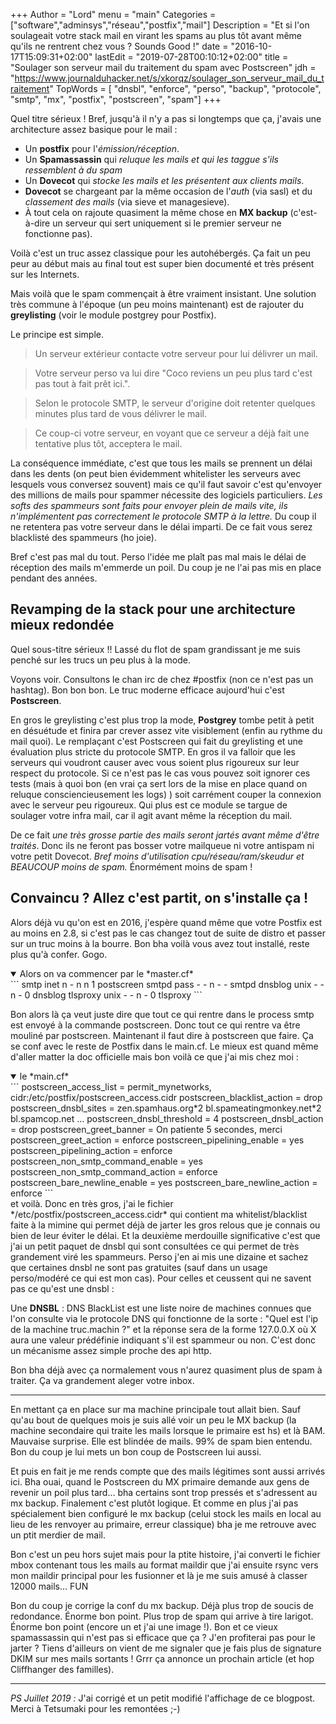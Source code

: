 +++
Author = "Lord"
menu = "main"
Categories = ["software","adminsys","réseau","postfix","mail"]
Description = "Et si l'on soulageait votre stack mail en virant les spams au plus tôt avant même qu'ils ne rentrent chez vous ? Sounds Good !"
date = "2016-10-17T15:09:31+02:00"
lastEdit = "2019-07-28T00:10:12+02:00"
title = "Soulager son serveur mail du traitement du spam avec Postscreen"
jdh = "https://www.journalduhacker.net/s/xkorqz/soulager_son_serveur_mail_du_traitement"
TopWords = [  "dnsbl", "enforce", "perso", "backup", "protocole", "smtp", "mx", "postfix", "postscreen", "spam"]
+++

Quel titre sérieux !
Bref, jusqu'à il n'y a pas si longtemps que ça, j'avais une architecture assez basique pour le mail :

  - Un **postfix** pour l'*émission/réception*.
  - Un **Spamassassin** qui *reluque les mails et qui les taggue s'ils ressemblent à du spam*
  - Un **Dovecot** qui *stocke les mails et les présentent aux clients mails*.
  - **Dovecot** se chargeant par la même occasion de l'*auth* (via sasl) et du *classement des mails* (via sieve et managesieve).
  - À tout cela on rajoute quasiment la même chose en **MX backup** (c'est-à-dire un serveur qui sert uniquement si le premier serveur ne fonctionne pas).

Voilà c'est un truc assez classique pour les autohébergés.
Ça fait un peu peur au début mais au final tout est super bien documenté et très présent sur les Internets.

Mais voilà que le spam commençait à être vraiment insistant.
Une solution très commune à l'époque (un peu moins maintenant) est de rajouter du **greylisting** (voir le module postgrey pour Postfix).

Le principe est simple.

 > Un serveur extérieur contacte votre serveur pour lui délivrer un mail.

 > Votre serveur perso va lui dire "Coco reviens un peu plus tard c'est pas tout à fait prêt ici.".

 > Selon le protocole SMTP, le serveur d'origine doit retenter quelques minutes plus tard de vous délivrer le mail.
 
 > Ce coup-ci votre serveur, en voyant que ce serveur a déjà fait une tentative plus tôt, acceptera le mail.

La conséquence immédiate, c'est que tous les mails se prennent un délai dans les dents (on peut bien évidemment whitelister les serveurs avec lesquels vous conversez souvent) mais ce qu'il faut savoir c'est qu'envoyer des millions de mails pour spammer nécessite des logiciels particuliers.
*Les softs des spammeurs sont faits pour envoyer plein de mails vite, ils n'implémentent pas correctement le protocole SMTP à la lettre.*
Du coup il ne retentera pas votre serveur dans le délai imparti.
De ce fait vous serez blacklisté des spammeurs (ho joie).

Bref c'est pas mal du tout.
Perso l'idée me plaît pas mal mais le délai de réception des mails m'emmerde un poil.
Du coup je ne l'ai pas mis en place pendant des années.

## Revamping de la stack pour une architecture mieux redondée
Quel sous-titre sérieux !!
Lassé du flot de spam grandissant je me suis penché sur les trucs un peu plus à la mode.

Voyons voir.
Consultons le chan irc de chez #postfix (non ce n'est pas un hashtag).
Bon bon bon.
Le truc moderne efficace aujourd'hui c'est **Postscreen**.

En gros le greylisting c'est plus trop la mode, **Postgrey** tombe petit à petit en désuétude et finira par crever assez vite visiblement (enfin au rythme du mail quoi).
Le remplaçant c'est Postscreen qui fait du greylisting et une évaluation plus stricte du protocole SMTP.
En gros il va falloir que les serveurs qui voudront causer avec vous soient plus rigoureux sur leur respect du protocole.
Si ce n'est pas le cas vous pouvez soit ignorer ces tests (mais à quoi bon (en vrai ça sert lors de la mise en place quand on reluque consciencieusement les logs) ) soit carrément couper la connexion avec le serveur peu rigoureux.
Qui plus est ce module se targue de soulager votre infra mail, car il agit avant même la réception du mail.

De ce fait *une très grosse partie des mails seront jartés avant même d'être traités*.
Donc ils ne feront pas bosser votre mailqueue ni votre antispam ni votre petit Dovecot.
*Bref moins d'utilisation cpu/réseau/ram/skeudur et BEAUCOUP moins de spam.*
Énormément moins de spam !

## Convaincu ? Allez c'est partit, on s'installe ça !

Alors déjà vu qu'on est en 2016, j'espère quand même que votre Postfix est au moins en 2.8, si c'est pas le cas changez tout de suite de distro et passer sur un truc moins à la bourre.
Bon bha voilà vous avez tout installé, reste plus qu'à confer.
Gogo.

<details open>
<summary>Alors on va commencer par le *master.cf*</summary>
```
smtp     inet n - n n 1 postscreen
smtpd    pass - - n - - smtpd
dnsblog  unix - - n - 0 dnsblog
tlsproxy unix - - n - 0 tlsproxy
```
</details>

Bon alors là ça veut juste dire que tout ce qui rentre dans le process smtp est envoyé à la commande postscreen.
Donc tout ce qui rentre va être mouliné par postscreen.
Maintenant il faut dire à postscreen que faire.
Ça se conf avec le reste de Postfix dans le main.cf.
Le mieux est quand même d'aller matter la doc officielle mais bon voilà ce que j'ai mis chez moi :
<details open>
<summary>le *main.cf*</summary>
```
postscreen_access_list = permit_mynetworks, cidr:/etc/postfix/postscreen_access.cidr
postscreen_blacklist_action = drop
postscreen_dnsbl_sites =
zen.spamhaus.org*2
bl.spameatingmonkey.net*2
bl.spamcop.net
…
postscreen_dnsbl_threshold = 4
postscreen_dnsbl_action = drop
postscreen_greet_banner = On patiente 5 secondes, merci
postscreen_greet_action = enforce
postscreen_pipelining_enable = yes
postscreen_pipelining_action = enforce
postscreen_non_smtp_command_enable = yes
postscreen_non_smtp_command_action = enforce
postscreen_bare_newline_enable = yes
postscreen_bare_newline_action = enforce
```
</details>
et voilà.
Donc en très gros, j'ai le fichier */etc/postfix/postscreen_access.cidr* qui contient ma whitelist/blacklist faite à la mimine qui permet déjà de jarter les gros relous que je connais ou bien de leur éviter le délai.
Et la deuxième merdouille significative c'est que j'ai un petit paquet de dnsbl qui sont consultées ce qui permet de très grandement viré les spammeurs.
Perso j'en ai mis une dizaine et sachez que certaines dnsbl ne sont pas gratuites (sauf dans un usage perso/modéré ce qui est mon cas).
Pour celles et ceussent qui ne savent pas ce qu'est une dnsbl :

Une **DNSBL** : DNS BlackList est une liste noire de machines connues que l'on consulte via le protocole DNS qui fonctionne de la sorte : "Quel est l'ip de la machine truc.machin ?" et la réponse sera de la forme 127.0.0.X où X aura une valeur prédéfinie indiquant s'il est spammeur ou non.
C'est donc un mécanisme assez simple proche des api http.

Bon bha déjà avec ça normalement vous n'aurez quasiment plus de spam à traiter.
Ça va grandement aleger votre inbox.

<hr>
En mettant ça en place sur ma machine principale tout allait bien.
Sauf qu'au bout de quelques mois je suis allé voir un peu le MX backup (la machine secondaire qui traite les mails lorsque le primaire est hs) et là BAM.
Mauvaise surprise.
Elle est blindée de mails.
99% de spam bien entendu.
Bon du coup je lui mets un bon coup de Postscreen lui aussi.

Et puis en fait je me rends compte que des mails légitimes sont aussi arrivés ici.
Bha ouai, quand le Postscreen du MX primaire demande aux gens de revenir un poil plus tard… bha certains sont trop pressés et s'adressent au mx backup.
Finalement c'est plutôt logique.
Et comme en plus j'ai pas spécialement bien configuré le mx backup (celui stock les mails en local au lieu de les renvoyer au primaire, erreur classique) bha je me retrouve avec un ptit merdier de mail.

Bon c'est un peu hors sujet mais pour la ptite histoire, j'ai converti le fichier mbox contenant tous les mails au format maildir que j'ai ensuite rsync vers mon maildir principal pour les fusionner et là je me suis amusé à classer 12000 mails… FUN

Bon du coup je corrige la conf du mx backup.
Déjà plus trop de soucis de redondance.
Énorme bon point.
Plus trop de spam qui arrive à tire larigot.
Énorme bon point (encore un et j'ai une image !).
Bon et ce vieux spamassassin qui n'est pas si efficace que ça ? J'en profiterai pas pour le jarter ? Tiens d'ailleurs on vient de me signaler que je fais plus de signature DKIM sur mes mails sortants !
Grrr ça annonce un prochain article (et hop Cliffhanger des familles).

------
*PS Juillet 2019 :* J'ai corrigé et un petit modifié l'affichage de ce blogpost. Merci à Tetsumaki pour les remontées ;-)
